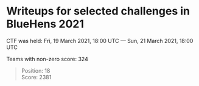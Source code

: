 # Writeups for selected challenges in BlueHens 2021

CTF was held: Fri, 19 March 2021, 18:00 UTC — Sun, 21 March 2021, 18:00 UTC

Teams with non-zero score: 324

> Position: 18<br/>
> Score: 2381
